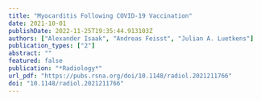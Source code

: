 ```yaml
---
title: "Myocarditis Following COVID-19 Vaccination"
date: 2021-10-01
publishDate: 2022-11-25T19:35:44.913103Z
authors: ["Alexander Isaak", "Andreas Feisst", "Julian A. Luetkens"]
publication_types: ["2"]
abstract: ""
featured: false
publication: "*Radiology*"
url_pdf: "https://pubs.rsna.org/doi/10.1148/radiol.2021211766"
doi: "10.1148/radiol.2021211766"
---
```


